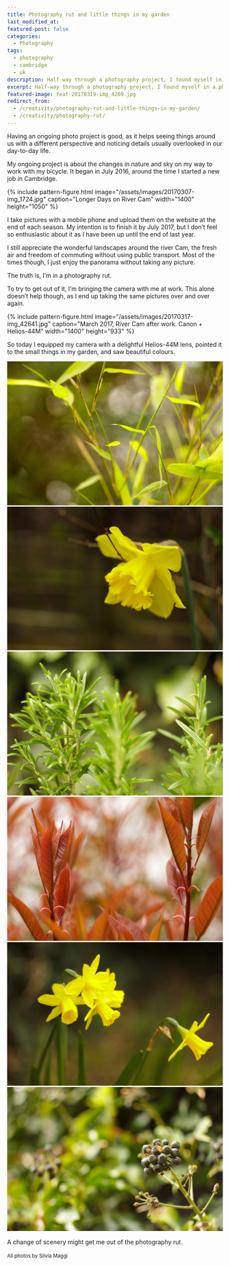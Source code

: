 ```yaml
---
title: Photography rut and little things in my garden
last_modified_at: 
featured-post: false
categories:
  - Photography
tags:
  - photography
  - cambridge
  - uk
description: Half-way through a photography project, I found myself in a photography rut. I tried a few tricks to get out of it.
excerpt: Half-way through a photography project, I found myself in a photography rut. I tried a few tricks to get out of it.
featured-image: feat-20170319-img_4269.jpg
redirect_from:
  - /creativity/photography-rut-and-little-things-in-my-garden/
  - /creativity/photography-rut/
---
```

Having an ongoing photo project is good, as it helps seeing things around us with a different perspective and noticing details usually overlooked in our day-to-day life.

My ongoing project is about the changes in nature and sky on my way to work with my bicycle. It began in July 2016, around the time I started a new job in Cambridge.

{% include pattern-figure.html image="/assets/images/20170307-img_1724.jpg" caption="Longer Days on River Cam" width="1400" height="1050" %}

I take pictures with a mobile phone and upload them on the website at the end of each season. My intention is to finish it by July 2017, but I don’t feel so enthusiastic about it as I have been up until the end of last year.

I still appreciate the wonderful landscapes around the river Cam, the fresh air and freedom of commuting without using public transport. Most of the times though, I just enjoy the panorama without taking any picture.

The truth is, I’m in a photography rut.

To try to get out of it, I’m bringing the camera with me at work. This alone doesn’t help though, as I end up taking the same pictures over and over again.

{% include pattern-figure.html image="/assets/images/20170317-img_42641.jpg" caption="March 2017, River Cam after work. Canon + Helios-44M" width="1400" height="933" %}

So today I equipped my camera with a delightful Helios-44M lens, pointed it to the small things in my garden, and saw beautiful colours.

![Bamboo](/assets/images/20170319-img_4275.jpg)
![Daffoldil](/assets/images/20170319-img_4273.jpg)
![Rosemary](/assets/images/20170319-img_4267.jpg)
![Red leaves](/assets/images/20170319-img_4268.jpg)
![Daffoldils](/assets/images/20170319-img_4277.jpg)
![Berries](/assets/images/20170319-img_4286.jpg)

A change of scenery might get me out of the photography rut.

<small>All photos by Silvia Maggi</small>